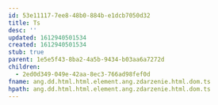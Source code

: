 ```yaml
---
id: 53e11117-7ee8-48b0-884b-e1dcb7050d32
title: Ts
desc: ''
updated: 1612940501534
created: 1612940501534
stub: true
parent: 1e5e5f43-8ba2-4a5b-9434-b03aa6a7272d
children:
  - 2ed0d349-049e-42aa-8ec3-766ad98fef0d
fname: ang.dd.html.html.element.ang.zdarzenie.html.dom.ts
hpath: ang.dd.html.html.element.ang.zdarzenie.html.dom.ts
---
```



